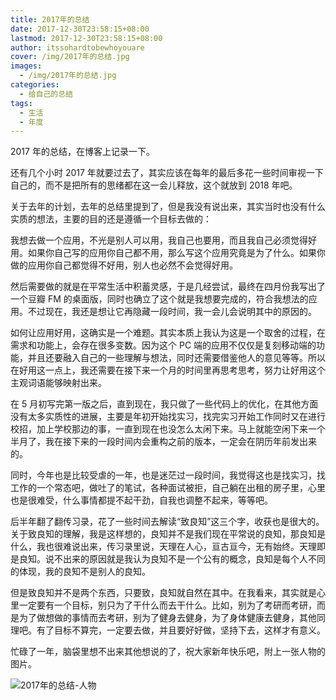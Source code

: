 ```yaml
---
title: 2017年的总结
date: 2017-12-30T23:58:15+08:00
lastmod: 2017-12-30T23:58:15+08:00
author: itssohardtobewhoyouare
cover: /img/2017年的总结.jpg
images: 
  - /img/2017年的总结.jpg
categories:
  - 给自己的总结
tags:
  - 生活
  - 年度
---
```


2017 年的总结，在博客上记录一下。

<!--more-->

还有几个小时 2017 年就要过去了，其实应该在每年的最后多花一些时间审视一下自己的，而不是把所有的思绪都在这一会儿释放，这个就放到 2018 年吧。

关于去年的计划，去年的总结里提到了，但是我没有说出来，其实当时也没有什么实质的想法，主要的目的还是遵循一个目标去做的：

我想去做一个应用，不光是别人可以用，我自己也要用，而且我自己必须觉得好用。如果你自己写的应用你自己都不用，那么写这个应用究竟是为了什么。如果你做的应用你自己都觉得不好用，别人也必然不会觉得好用。

然后需要做的就是在平常生活中积蓄灵感，于是几经尝试，最终在四月份我写出了一个豆瓣 FM 的桌面版，同时也确立了这个就是我想要完成的，符合我想法的应用。不过现在，我还是想让它再隐藏一段时间，我一会儿会说明其中的原因的。

如何让应用好用，这确实是一个难题。其实本质上我认为这是一个取舍的过程，在需求和功能上，会存在很多变数。因为这个 PC 端的应用不仅仅是复刻移动端的功能，并且还要融入自己的一些理解与想法，同时还需要借鉴他人的意见等等。所以在好用这一点上，我还需要在接下来一个月的时间里再思考思考，努力让好用这个主观词语能够映射出来。

在 5 月初写完第一版之后，直到现在，我只做了一些代码上的优化，在其他方面没有太多实质性的进展，主要是年初开始找实习，找完实习开始工作同时又在进行校招，加上学校那边的事，一直到现在也没怎么太闲下来。马上就能空闲下来一个半月了，我在接下来的一段时间内会重构之前的版本，一定会在阴历年前发出来的。

同时，今年也是比较受虐的一年，也是迷茫过一段时间，我觉得这也是找实习，找工作的一个常态吧，做吐了的笔试，各种面试被拒，自己躺在出租的房子里，心里也是很难受，什么事情都提不起干劲，自我也调整不起来，等等吧。

后半年翻了翻传习录，花了一些时间去解读“致良知”这三个字，收获也是很大的。关于致良知的理解，我是这样想的，良知并不是我们现在平常说的良知，那良知是什么，我也很难说出来，传习录里说，天理在人心，亘古亘今，无有始终。天理即是良知。说不出来的原因就是我认为良知不是一个公有的概念，良知是每个人不同的体现，我的良知不是别人的良知。

但是致良知并不是两个东西，只要致，良知就自然在其中。在我看来，其实就是心里一定要有一个目标，别只为了干什么而去干什么。比如，别为了考研而考研，而是为了做想做的事情而去考研，别为了健身去健身，为了身体健康去健身，其他同理吧。有了目标不算完，一定要去做，并且要好好做，坚持下去，这样才有意义。

忙碌了一年，脑袋里想不出来其他想说的了，祝大家新年快乐吧，附上一张人物的图片。

![2017年的总结-人物](https://picabstract-preview-ftn.weiyun.com/ftn_pic_abs_v3/8047905310e930c959f9aca85c672a09f1418e2f0e43a7e511a27ee75a35e1a452ddfc26a9d8d48a2e37dbbedd8c9d23?pictype=scale&from=30013&version=3.3.3.3&uin=1149069735&fname=2017%E5%B9%B4%E6%80%BB%E7%BB%93-%E4%BA%BA%E7%89%A9.jpg&size=750)
